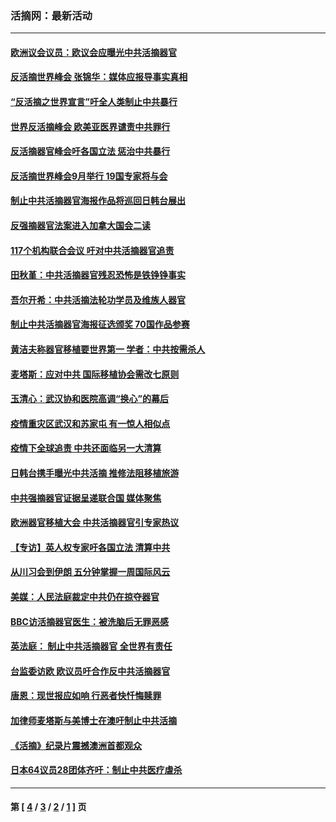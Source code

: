 ### 活摘网：最新活动
---
#### [欧洲议会议员：欧议会应曝光中共活摘器官](../../pages/nf5883/n13336571.md?11300430) 
#### [反活摘世界峰会 张锦华：媒体应报导事实真相](../../pages/nf5883/n13278502.md?11300430) 
#### [“反活摘之世界宣言”吁全人类制止中共暴行](../../pages/nf5883/n13259730.md?11300430) 
#### [世界反活摘峰会 欧美亚医界谴责中共罪行](../../pages/nf5883/n13253550.md?11300430) 
#### [反活摘器官峰会吁各国立法 惩治中共暴行](../../pages/nf5883/n13245052.md?11300430) 
#### [反活摘世界峰会9月举行 19国专家将与会](../../pages/nf5883/n13201492.md?11300430) 
#### [制止中共活摘器官海报作品将巡回日韩台展出](../../pages/nf5883/n13177791.md?11300430) 
#### [反强摘器官法案进入加拿大国会二读](../../pages/nf5883/n13033450.md?11300430) 
#### [117个机构联合会议 吁对中共活摘器官追责](../../pages/nf5883/n12775087.md?11300430) 
#### [田秋堇：中共活摘器官残忍恐怖是铁铮铮事实](../../pages/nf5883/n12702148.md?11300430) 
#### [吾尔开希：中共活摘法轮功学员及维族人器官](../../pages/nf5883/n12693197.md?11300430) 
#### [制止中共活摘器官海报征选颁奖 70国作品参赛](../../pages/nf5883/n12692050.md?11300430) 
#### [黄洁夫称器官移植要世界第一 学者：中共按需杀人](../../pages/nf5883/n12572329.md?11300430) 
#### [麦塔斯：应对中共 国际移植协会需改七原则](../../pages/nf5883/n12514711.md?11300430) 
#### [玉清心：武汉协和医院高调“换心”的幕后](../../pages/nf5883/n12298730.md?11300430) 
#### [疫情重灾区武汉和苏家屯 有一惊人相似点](../../pages/nf5883/n12150824.md?11300430) 
#### [疫情下全球追责 中共还面临另一大清算](../../pages/nf5883/n12070397.md?11300430) 
#### [日韩台携手曝光中共活摘 推修法阻移植旅游](../../pages/nf5883/n11712046.md?11300430) 
#### [中共强摘器官证据呈递联合国 媒体聚焦](../../pages/nf5883/n11546426.md?11300430) 
#### [欧洲器官移植大会 中共活摘器官引专家热议](../../pages/nf5883/n11539095.md?11300430) 
#### [【专访】英人权专家吁各国立法 清算中共](../../pages/nf5883/n11367315.md?11300430) 
#### [从川习会到伊朗 五分钟掌握一周国际风云](../../pages/nf5883/n11338520.md?11300430) 
#### [美媒：人民法庭裁定中共仍在掠夺器官](../../pages/nf5883/n11334897.md?11300430) 
#### [BBC访活摘器官医生：被洗脑后无罪恶感](../../pages/nf5883/n11335935.md?11300430) 
#### [英法庭： 制止中共活摘器官 全世界有责任](../../pages/nf5883/n11330691.md?11300430) 
#### [台监委访欧 欧议员吁合作反中共活摘器官](../../pages/nf5883/n11109190.md?11300430) 
#### [唐恩：现世报应如响 行恶者快忏悔赎罪](../../pages/nf5883/n11104016.md?11300430) 
#### [加律师麦塔斯与美博士在澳吁制止中共活摘](../../pages/nf5883/n10724764.md?11300430) 
#### [《活摘》纪录片震撼澳洲首都观众](../../pages/nf5883/n10722747.md?11300430) 
#### [日本64议员28团体齐吁：制止中共医疗虐杀](../../pages/nf5883/n10587757.md?11300430) 

---
#### 第 [ [4](./4.md?11300430) / [3](./3.md?11300430) / [2](./2.md?11300430) / [1](./1.md?11300430) ] 页
